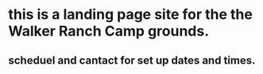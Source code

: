 # this is a landing page site for the the Walker Ranch Camp grounds.

## scheduel and cantact for set up dates and times.

